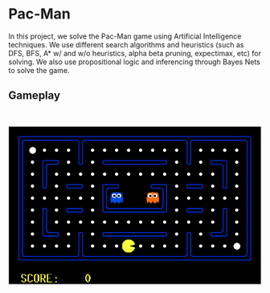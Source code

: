 # Pac-Man
In this project, we solve the Pac-Man game using Artificial Intelligence techniques. We use different search algorithms and heuristics (such as DFS, BFS, A* w/ and w/o heuristics, alpha beta pruning, expectimax, etc) for solving. We also use propositional logic and inferencing through Bayes Nets to solve the game. 

## Gameplay
<br>
<p align="center">
  <img src="https://github.com/thota-sasanth/AI-powered-Pac-Man-Solver/blob/main/gameplay.gif">
</p>
<br>
